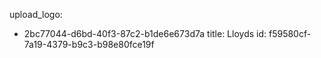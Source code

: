 upload_logo:
  - 2bc77044-d6bd-40f3-87c2-b1de6e673d7a
title: Lloyds
id: f59580cf-7a19-4379-b9c3-b98e80fce19f
